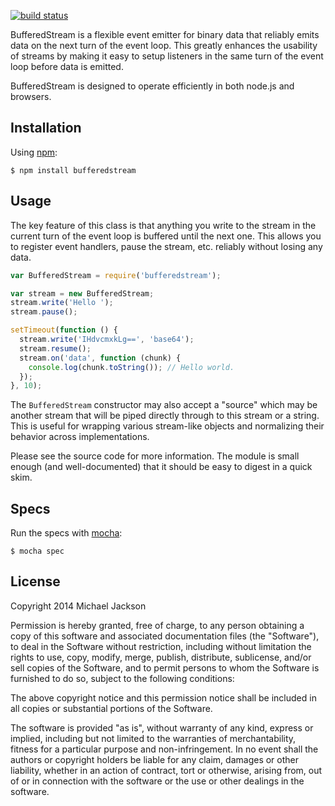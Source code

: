 [![build status](https://secure.travis-ci.org/mjackson/bufferedstream.png)](http://travis-ci.org/mjackson/bufferedstream)

BufferedStream is a flexible event emitter for binary data that reliably emits data on the next turn of the event loop. This greatly enhances the usability of streams by making it easy to setup listeners in the same turn of the event loop before data is emitted.

BufferedStream is designed to operate efficiently in both node.js and browsers.

## Installation

Using [npm](http://npmjs.org):

    $ npm install bufferedstream

## Usage

The key feature of this class is that anything you write to the stream in the current turn of the event loop is buffered until the next one. This allows you to register event handlers, pause the stream, etc. reliably without losing any data.

```javascript
var BufferedStream = require('bufferedstream');

var stream = new BufferedStream;
stream.write('Hello ');
stream.pause();

setTimeout(function () {
  stream.write('IHdvcmxkLg==', 'base64');
  stream.resume();
  stream.on('data', function (chunk) {
    console.log(chunk.toString()); // Hello world.
  });
}, 10);
```

The `BufferedStream` constructor may also accept a "source" which may be another stream that will be piped directly through to this stream or a string. This is useful for wrapping various stream-like objects and normalizing their behavior across implementations.

Please see the source code for more information. The module is small enough (and well-documented) that it should be easy to digest in a quick skim.

## Specs

Run the specs with [mocha](http://visionmedia.github.com/mocha/):

    $ mocha spec

## License

Copyright 2014 Michael Jackson

Permission is hereby granted, free of charge, to any person obtaining a copy of this software and associated documentation files (the "Software"), to deal in the Software without restriction, including without limitation the rights to use, copy, modify, merge, publish, distribute, sublicense, and/or sell copies of the Software, and to permit persons to whom the Software is furnished to do so, subject to the following conditions:

The above copyright notice and this permission notice shall be included in all copies or substantial portions of the Software.

The software is provided "as is", without warranty of any kind, express or implied, including but not limited to the warranties of merchantability, fitness for a particular purpose and non-infringement. In no event shall the authors or copyright holders be liable for any claim, damages or other liability, whether in an action of contract, tort or otherwise, arising from, out of or in connection with the software or the use or other dealings in the software.
